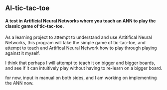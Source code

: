 ## AI-tic-tac-toe
#### A test in Artificial Neural Networks where you teach an ANN to play the classic game of tic-tac-toe.

As a learning project to attempt to understand and use Artitifical Neural Networks, this program will take the simple game of tic-tac-toe, and attempt to teach and Artifical Neural Network how to play through playing against it myself.  

I think that perhaps I will attempt to teach it on bigger and bigger boards, and see if it can intuitively play without having to re-learn on a bigger board.  

for now, input in manual on both sides, and I am working on implementing the ANN now.

